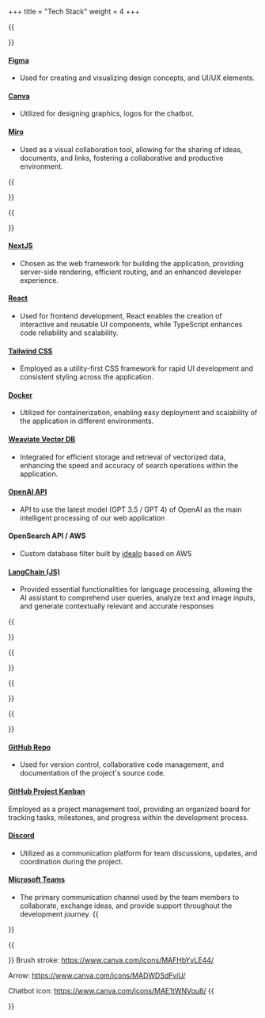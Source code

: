+++
title = "Tech Stack"
weight = 4
+++

{{<section title="Concept & Design">}}

#### [Figma](https://figma.com)

- Used for creating and visualizing design concepts, and UI/UX elements.

#### [Canva](https://canva.com/)

- Utilized for designing graphics, logos for the chatbot.

#### [Miro](https://miro.com/)

- Used as a visual collaboration tool, allowing for the sharing of ideas, documents, and links, fostering a collaborative and productive environment.

{{</section>}}

{{<section title="App Development">}}

#### [NextJS](https://nextjs.org/)

- Chosen as the web framework for building the application, providing server-side rendering, efficient routing, and an enhanced developer experience.

#### [React](https://react.dev/)

- Used for frontend development, React enables the creation of interactive and reusable UI components, while TypeScript enhances code reliability and scalability.

#### [Tailwind CSS](https://tailwindcss.com/)

- Employed as a utility-first CSS framework for rapid UI development and consistent styling across the application.

#### [Docker](https://www.docker.com)

- Utilized for containerization, enabling easy deployment and scalability of the application in different environments.

#### [Weaviate Vector DB](https://weaviate.io/)

- Integrated for efficient storage and retrieval of vectorized data, enhancing the speed and accuracy of search operations within the application.

#### [OpenAI API](https://openai.com/)

- API to use the latest model (GPT 3.5 / GPT 4) of OpenAI as the main intelligent processing of our web application

#### OpenSearch API / AWS

- Custom database filter built by [idealo](https://www.idealo.de/) based on AWS

#### [LangChain (JS)](https://js.langchain.com/docs/get_started/introduction)

- Provided essential functionalities for language processing, allowing the AI assistant to comprehend user queries, analyze text and image inputs, and generate contextually relevant and accurate responses

{{</section>}}

{{<section title="Architecture and Workflow">}}

{{</section>}}

{{<section title="Project Management">}}

#### [GitHub Repo](https://github.com/)

- Used for version control, collaborative code management, and documentation of the project's source code.

#### [GitHub Project Kanban](https://docs.github.com/en/issues/organizing-your-work-with-project-boards/managing-project-boards/about-project-boards/)

Employed as a project management tool, providing an organized board for tracking tasks, milestones, and progress within the development process.

#### [Discord](https://discord.com/)

- Utilized as a communication platform for team discussions, updates, and coordination during the project.

#### [Microsoft Teams](https://www.microsoft.com/en-us/microsoft-teams/group-chat-software)

- The primary communication channel used by the team members to collaborate, exchange ideas, and provide support throughout the development journey.
{{</section>}}

{{<section title="Design Image Sources">}}
Brush stroke: https://www.canva.com/icons/MAFHbYvLE44/

Arrow: https://www.canva.com/icons/MADWDSdFviU/

Chatbot icon: https://www.canva.com/icons/MAE1tWNVou8/
{{</section>}}
